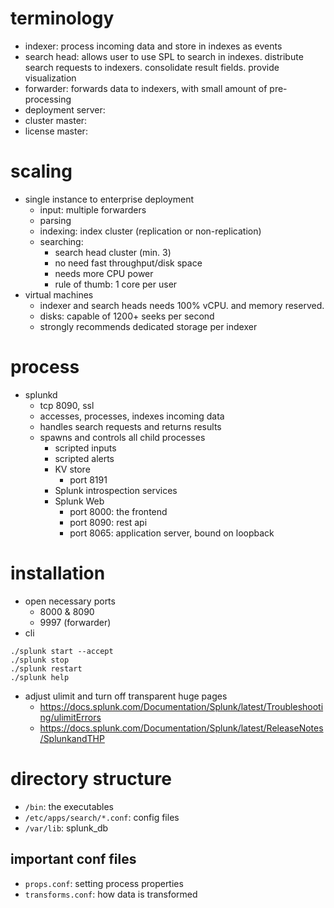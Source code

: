 # terminology
- indexer: process incoming data and store in indexes as events
- search head: allows user to use SPL to search in indexes. distribute search requests to indexers. consolidate result fields. provide visualization
- forwarder: forwards data to indexers, with small amount of pre-processing
- deployment server: 
- cluster master:
- license master:

# scaling 
- single instance to enterprise deployment
   - input: multiple forwarders
   - parsing
   - indexing: index cluster (replication or non-replication)
   - searching: 
       - search head cluster (min. 3)
       - no need fast throughput/disk space
       - needs more CPU power
       - rule of thumb: 1 core per user
- virtual machines
    - indexer and search heads needs 100% vCPU. and memory reserved.
    - disks: capable of 1200+ seeks per second
    - strongly recommends dedicated storage per indexer

# process
- splunkd
    - tcp 8090, ssl
    - accesses, processes, indexes incoming data
    - handles search requests and returns results
    - spawns and controls all child processes
        - scripted inputs
        - scripted alerts
        - KV store
          - port 8191
        - Splunk introspection services
        - Splunk Web
            - port 8000: the frontend
            - port 8090: rest api
            - port 8065: application server, bound on loopback

# installation
- open necessary ports
  - 8000 & 8090
  - 9997 (forwarder)
- cli
```commandline
./splunk start --accept
./splunk stop
./splunk restart
./splunk help
```
- adjust ulimit and turn off transparent huge pages
  - https://docs.splunk.com/Documentation/Splunk/latest/Troubleshooting/ulimitErrors
  - https://docs.splunk.com/Documentation/Splunk/latest/ReleaseNotes/SplunkandTHP

# directory structure
- `/bin`: the executables
- `/etc/apps/search/*.conf`: config files
- `/var/lib`: splunk_db

## important conf files
- `props.conf`: setting process properties
- `transforms.conf`: how data is transformed